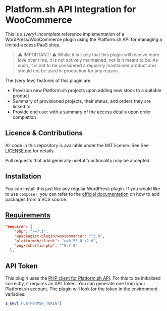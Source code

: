 # Platform.sh API Integration for WooCommerce

This is a *(very) incomplete* reference implementation of a WordPress/WooCommerce plugin using the Platform.sh API for managing a limited-access PaaS shop.

> ⚠️ IMPORTANT! ⚠️  Whilst it is likely that this plugin will receive more love over time, it is not actively maintained, nor is it meant to be. As such, it is not to be considered a regularly maintained product and should not be used in production for any reason. 

The (very few) features of this plugin are:

- Provision new Platform.sh projects upon adding new stock to a suitable product
- Summary of provisioned projects, their status, and orders they are linked to
- Provide end user with a summary of the access details upon order completion

## Licence & Contributions

All code in this repository is available under the MIT license. See See [LICENSE.md](https://github.com/platformsh/psh-woocommerce-plugin/blob/master/LICENSE.md) for details.

Pull requests that add generally useful functionality may be accepted.

## Installation

You can install this just like any regular WordPress plugin. If you would like to use `composer`, you can refer to the [official documentation](https://getcomposer.org/doc/05-repositories.md#loading-a-package-from-a-vcs-repository) on how to add packages from a VCS source.

## [Requirements](https://github.com/platformsh/psh-woocommerce-plugin/blob/master/comspoer.json)

```json
"require": {
    "php": ">=7.1",
    "wpackagist-plugin/woocommerce": "^5.8",
    "platformsh/client": ">=0.55.0 <2.0",
    "pugx/shortid-php": "^0.7.0"
  },
```

## API Token

This plugin uses the [PHP client for Platform.sh API](https://github.com/platformsh/platformsh-client-php). For this to be initialised correctly, it requires an API Token. You can generate one from your Platform.sh account. The plugin will look for the token in the environment variables: 


```php
$_ENV['PLATFORMSH_TOKEN']
```
